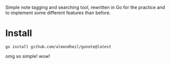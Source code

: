 Simple note tagging and searching tool, rewritten in Go for the practice and
to implement some different features than before.

# Install

```
go install github.com/almondheil/gonote@latest
```

omg so simple! wow!